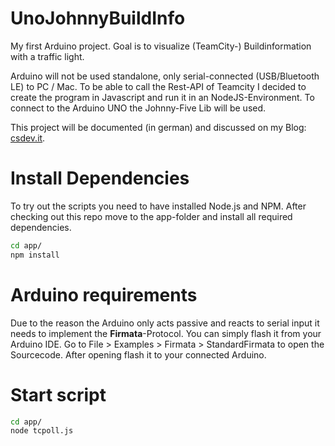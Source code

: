 # UnoJohnnyBuildInfo

My first Arduino project. Goal is to visualize (TeamCity-) Buildinformation with a traffic light.

Arduino will not be used standalone, only serial-connected (USB/Bluetooth LE)  to PC / Mac. To be able to call the Rest-API of Teamcity I decided to create the program in Javascript and run it in an NodeJS-Environment. To connect to the Arduino UNO the Johnny-Five Lib will be used.

This project will be documented (in german) and discussed on my Blog: [csdev.it](http://csdev.it).


# Install Dependencies

To try out the scripts you need to have installed Node.js and NPM. After checking out this repo move to the app-folder and install all required dependencies.

```bash
cd app/
npm install
```

# Arduino requirements

Due to the reason the Arduino only acts passive and reacts to serial input it needs to implement the **Firmata**-Protocol. You can simply flash it from your Arduino IDE. Go to File > Examples > Firmata > StandardFirmata to open the Sourcecode. After opening flash it to your connected Arduino.

# Start script

```bash
cd app/
node tcpoll.js
```